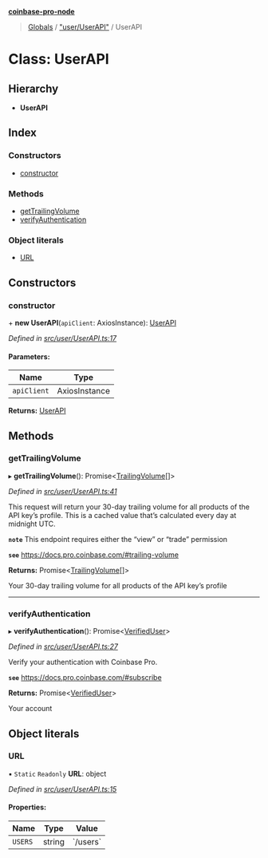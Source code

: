 **[coinbase-pro-node](../README.md)**

> [Globals](../globals.md) / ["user/UserAPI"](../modules/_user_userapi_.md) / UserAPI

# Class: UserAPI

## Hierarchy

- **UserAPI**

## Index

### Constructors

- [constructor](_user_userapi_.userapi.md#constructor)

### Methods

- [getTrailingVolume](_user_userapi_.userapi.md#gettrailingvolume)
- [verifyAuthentication](_user_userapi_.userapi.md#verifyauthentication)

### Object literals

- [URL](_user_userapi_.userapi.md#url)

## Constructors

### constructor

\+ **new UserAPI**(`apiClient`: AxiosInstance): [UserAPI](_user_userapi_.userapi.md)

_Defined in [src/user/UserAPI.ts:17](https://github.com/bennycode/coinbase-pro-node/blob/493485c/src/user/UserAPI.ts#L17)_

#### Parameters:

| Name        | Type          |
| ----------- | ------------- |
| `apiClient` | AxiosInstance |

**Returns:** [UserAPI](_user_userapi_.userapi.md)

## Methods

### getTrailingVolume

▸ **getTrailingVolume**(): Promise<[TrailingVolume](../interfaces/_user_userapi_.trailingvolume.md)[]\>

_Defined in [src/user/UserAPI.ts:41](https://github.com/bennycode/coinbase-pro-node/blob/493485c/src/user/UserAPI.ts#L41)_

This request will return your 30-day trailing volume for all products of the API key’s profile. This is a cached value that’s calculated every day at midnight UTC.

**`note`** This endpoint requires either the “view” or “trade” permission

**`see`** https://docs.pro.coinbase.com/#trailing-volume

**Returns:** Promise<[TrailingVolume](../interfaces/_user_userapi_.trailingvolume.md)[]\>

Your 30-day trailing volume for all products of the API key’s profile

---

### verifyAuthentication

▸ **verifyAuthentication**(): Promise<[VerifiedUser](../interfaces/_user_userapi_.verifieduser.md)\>

_Defined in [src/user/UserAPI.ts:27](https://github.com/bennycode/coinbase-pro-node/blob/493485c/src/user/UserAPI.ts#L27)_

Verify your authentication with Coinbase Pro.

**`see`** https://docs.pro.coinbase.com/#subscribe

**Returns:** Promise<[VerifiedUser](../interfaces/_user_userapi_.verifieduser.md)\>

Your account

## Object literals

### URL

▪ `Static` `Readonly` **URL**: object

_Defined in [src/user/UserAPI.ts:15](https://github.com/bennycode/coinbase-pro-node/blob/493485c/src/user/UserAPI.ts#L15)_

#### Properties:

| Name    | Type   | Value      |
| ------- | ------ | ---------- |
| `USERS` | string | \`/users\` |
